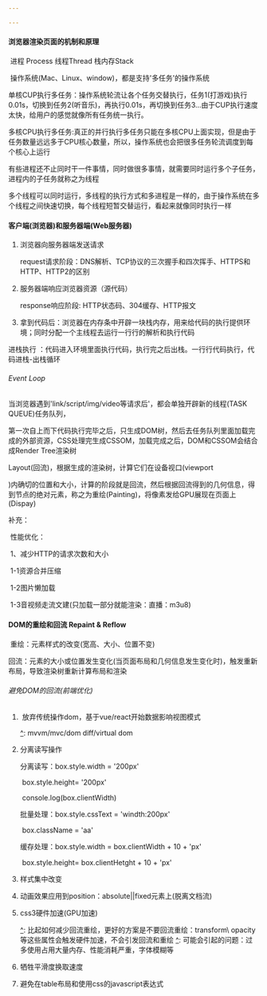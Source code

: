 ```yaml
---

---
```


#### 浏览器渲染页面的机制和原理

​	进程  Process        线程Thread              栈内存Stack

​	操作系统(Mac、Linux、window)，都是支持'多任务'的操作系统

​	单核CUP执行多任务：操作系统轮流让各个任务交替执行，任务1(打游戏)执行0.01s，切换到任务2(听音乐)，再执行0.01s，再切换到任务3...由于CUP执行速度太快，给用户的感觉就像所有任务统一执行。

​	多核CPU执行多任务:真正的并行执行多任务只能在多核CPU上面实现，但是由于任务数量远远多于CPU核心数量，所以，操作系统也会把很多任务轮流调度到每个核心上运行

​	有些进程还不止同时干一件事情，同时做很多事情，就需要同时运行多个子任务，进程内的子任务就称之为线程

​	多个线程可以同时运行，多线程的执行方式和多进程是一样的，由于操作系统在多个线程之间快速切换，每个线程短暂交替运行，看起来就像同时执行一样

#### 客户端(浏览器)和服务器端(Web服务器)

1. 浏览器向服务器端发送请求

   request请求阶段：DNS解析、TCP协议的三次握手和四次挥手、HTTPS和HTTP、HTTP2的区别

2. 服务器端响应浏览器资源（源代码）

   response响应阶段: HTTP状态码、304缓存、HTTP报文

3.  拿到代码后：浏览器在内存条中开辟一块栈内存，用来给代码的执行提供环境；同时分配一个主线程去运行一行行的解析和执行代码

   进栈执行 ：代码进入环境里面执行代码，执行完之后出栈。一行行代码执行，代码进栈-出栈循环

   ###### Event Loop

   当浏览器遇到'link/script/img/video等请求后'，都会单独开辟新的线程(TASK QUEUE)任务队列，

   第一次自上而下代码执行完毕之后，只生成DOM树，然后去任务队列里面加载完成的外部资源，CSS处理完生成CSSOM，加载完成之后，DOM和CSSOM会结合成Render Tree渲染树

   Layout(回流)，根据生成的渲染树，计算它们在设备视口(viewport

   )内确切的位置和大小，计算的阶段就是回流，然后根据回流得到的几何信息，得到节点的绝对元素，称之为重绘(Painting)，将像素发给GPU展现在页面上(Dispay)

   补充：

   ​	性能优化：

   ​		1、减少HTTP的请求次数和大小

   ​			1-1资源合并压缩

   ​			1-2图片懒加载

   ​			1-3音视频走流文建(只加载一部分就能渲染：直播：m3u8)

#### DOM的重绘和回流 Repaint & Reflow

​	重绘：元素样式的改变(宽高、大小、位置不变)

[^]: visibility、color、background等

​	回流：元素的大小或位置发生变化(当页面布局和几何信息发生变化时)，触发重新布局，导致渲染树重新计算布局和渲染

[^]: 添加或者删除可见的DOM元素；元素位置发生变化；元素尺寸发生变化，内容发生变化(图片被另一个图片替代)；页面开始渲染的时候；因为回流是根据视口的大小计算元素的位置和大小，所以浏览器窗口尺寸变化也会引发回流

###### 	避免DOM的回流(前端优化)

1. ​	放弃传统操作dom，基于vue/react开始数据影响视图模式

   [^]: mvvm/mvc/dom diff/virtual dom

2. 分离读写操作

   分离读写：box.style.width = '200px'

   ​                   box.style.height= '200px'

   ​                   console.log(box.clientWidth)

   批量处理：box.style.cssText = 'windth:200px'

   ​					box.className = 'aa'

   缓存处理：box.style.width = box.clientWidth + 10 + 'px'

   ​					box.style.height= box.clientHetght + 10 + 'px'

3. 样式集中改变

4. 动画效果应用到position：absolute||fixed元素上(脱离文档流)

5. css3硬件加速(GPU加速)

   [^]: 比起如何减少回流重绘，更好的方案是不要回流重绘：transform\ opacity等这些属性会触发硬件加速，不会引发回流和重绘
   [^]: 可能会引起的问题：过多使用占用大量内存、性能消耗严重，字体模糊等

6. 牺牲平滑度换取速度

   [^]: 每次1像素移动一个动画，但如果此动画使用了100%的CPU，动画看上去是跳动的，因为浏览器正在与更新回流做斗争，每次移动3像素看起来平滑度低了，但它不会导致CPU在较慢的机器中抖动

7. 避免在table布局和使用css的javascript表达式

   [^]: table不好写样式，不利于dom的性能优化

   

​	

